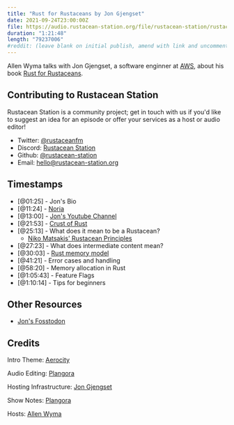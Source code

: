 ```yaml
---
title: "Rust for Rustaceans by Jon Gjengset"
date: 2021-09-24T23:00:00Z
file: https://audio.rustacean-station.org/file/rustacean-station/rustacean-station-e038-jon-gjengset.mp3
duration: "1:21:48"
length: "79237006"
#reddit: (leave blank on initial publish, amend with link and uncomment this line after Reddit thread has been posted)
---
```

Allen Wyma talks with Jon Gjengset, a software enginner at [AWS](https://aws.amazon.com/), about his book [Rust for Rustaceans](https://nostarch.com/rust-rustaceans).

## Contributing to Rustacean Station

Rustacean Station is a community project; get in touch with us if you'd like to suggest an idea for an episode or offer your services as a host or audio editor!

- Twitter: [@rustaceanfm](https://twitter.com/rustaceanfm)
- Discord: [Rustacean Station](https://discord.gg/cHc3Gyc)
- Github: [@rustacean-station](https://github.com/rustacean-station/)
- Email: [hello@rustacean-station.org](mailto:hello@rustacean-station.org)

## Timestamps 

- [@01:25] - Jon's Bio 
- [@11:24] - [Noria](https://github.com/mit-pdos/noria)
- [@13:00] - [Jon's Youtube Channel](https://www.youtube.com/c/JonGjengset)
- [@21:53] - [Crust of Rust](https://www.youtube.com/watch?v=rAl-9HwD858&list=PLqbS7AVVErFiWDOAVrPt7aYmnuuOLYvOa)
- [@25:13] - What does it mean to be a Rustacean?
   - [Niko Matsakis' Rustacean Principles](https://github.com/nikomatsakis/rustacean-principles)
- [@27:23] - What does intermediate content mean?
- [@30:03] - [Rust memory model](https://nostarch.com/download/samples/RustforRustaceans_Ch2new.pdf)
- [@41:21] - Error cases and handling
- [@58:20] - Memory allocation in Rust 
- [@1:05:43] - Feature Flags 
- [@1:10:14] - Tips for beginners 

## Other Resources 
- [Jon's Fosstodon](https://fosstodon.org/@jonhoo)

## Credits
Intro Theme: [Aerocity](https://twitter.com/AerocityMusic)

Audio Editing: [Plangora](https://twitter.com/plangora)

Hosting Infrastructure: [Jon Gjengset](https://twitter.com/jonhoo/)

Show Notes: [Plangora](https://twitter.com/plangora)

Hosts: [Allen Wyma](https://twitter.com/allenwyma)
